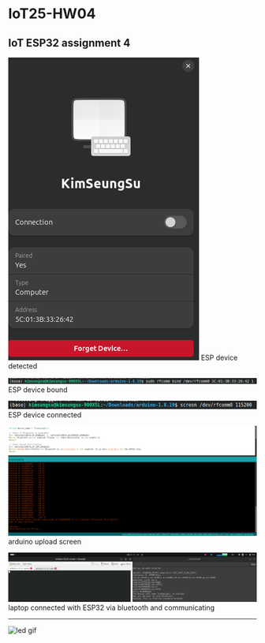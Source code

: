 # IoT25-HW04
IoT ESP32 assignment 4
---
![output image](bluetooth_device.png)
ESP device detected

![output image](bind_BT_device.png)
ESP device bound 

![output image](connect_with_screen.png)
ESP device connected

![output image](arduino_screen.png)
arduino upload screen 

![output image](working.png)
laptop connected with ESP32 via bluetooth and communicating

---
![led gif](output.gif)
